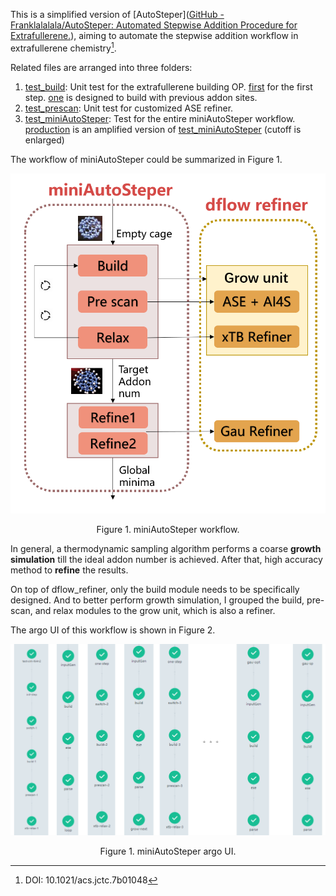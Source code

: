 This is a simplified version of [AutoSteper]([GitHub - Franklalalala/AutoSteper: Automated Stepwise Addition Procedure for Extrafullerene.](https://github.com/Franklalalala/AutoSteper)), aiming to automate the stepwise addition workflow in extrafullerene chemistry[^ref]. 

Related files are arranged into three folders:

1. [test_build](./test_build): Unit test for the extrafullerene building OP. [first](./test_build/first/) for the first step. [one](./test_build/one/) is designed to build with previous addon sites.
2. [test_prescan](./test_prescan): Unit test for customized ASE refiner.
3. [test_miniAutoSteper](./test_miniAutoSteper): Test for the entire miniAutoSteper workflow. [production](./test_miniAutoSteper/production) is an amplified version of [test_miniAutoSteper](./test_miniAutoSteper/test_miniAutoSteper.py) (cutoff is enlarged)

The workflow of miniAutoSteper could be summarized in Figure 1.

![miniAutoSteper](./miniAutoSteper_workflow.png)

<center>Figure 1. miniAutoSteper workflow.</center>

In general, a thermodynamic sampling algorithm performs a coarse **growth simulation** till the ideal addon number is achieved. After that, high accuracy method to **refine** the results.

On top of dflow_refiner, only the build module needs to be specifically designed. And to better perform growth simulation, I grouped the build, pre-scan, and relax modules to the grow unit, which is also a refiner.

The argo UI of this workflow is shown in Figure 2.

![miniAutoSteper_UI](./miniAutoSteper_argo.png)

<center>Figure 1. miniAutoSteper argo UI.</center>

[^ref]:DOI: 10.1021/acs.jctc.7b01048
